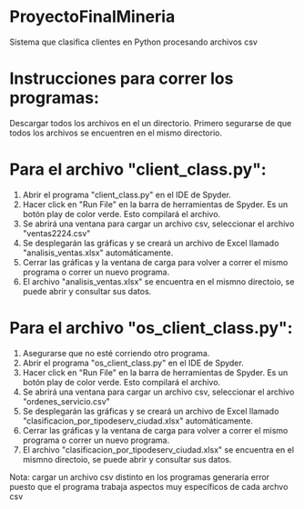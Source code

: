 # ProyectoFinalMineria
Sistema que clasifica clientes en Python procesando archivos csv

# Instrucciones para correr los programas:
Descargar todos los archivos en el un directorio.
Primero segurarse de que todos los archivos se encuentren en el mismo directorio.
# Para el archivo "client_class.py":
1. Abrir el programa "client_class.py" en el IDE de Spyder.
2. Hacer click en "Run File" en la barra de herramientas de Spyder. Es un botón play de color verde. Esto compilará el archivo.
3. Se abrirá una ventana para cargar un archivo csv, seleccionar el archivo "ventas2224.csv"
4. Se desplegarán las gráficas y se creará un archivo de Excel llamado "analisis_ventas.xlsx" automáticamente.
5. Cerrar las gráficas y la ventana de carga para volver a correr el mismo programa o correr un nuevo programa.
6. El archivo "analisis_ventas.xlsx" se encuentra en el mismno directoio, se puede abrir y consultar sus datos.


# Para el archivo "os_client_class.py":
1. Asegurarse que no esté corriendo otro programa.
2. Abrir el programa "os_client_class.py" en el IDE de Spyder.
3. Hacer click en "Run File" en la barra de herramientas de Spyder. Es un botón play de color verde. Esto compilará el archivo.
4. Se abrirá una ventana para cargar un archivo csv, seleccionar el archivo "ordenes_servicio.csv"
5. Se desplegarán las gráficas y se creará un archivo de Excel llamado "clasificacion_por_tipodeserv_ciudad.xlsx" automáticamente.
6. Cerrar las gráficas y la ventana de carga para volver a correr el mismo programa o correr un nuevo programa.
7. El archivo "clasificacion_por_tipodeserv_ciudad.xlsx" se encuentra en el mismno directoio, se puede abrir y consultar sus datos.


Nota: cargar un archivo csv distinto en los programas generaría error puesto que el programa trabaja aspectos muy específicos de cada archvo csv
